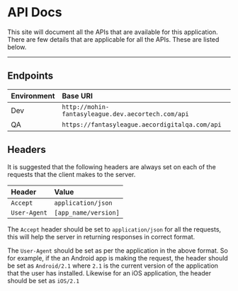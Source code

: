 # API Docs

This site will document all the APIs that are available for this application. There are few details that are applicable for all the APIs. These are listed below.

---

## Endpoints

|Environment|Base URI|
|:-|:-|
|Dev|`http://mohin-fantasyleague.dev.aecortech.com/api`|
|QA|`https://fantasyleague.aecordigitalqa.com/api`|

## Headers

It is suggested that the following headers are always set on each of the requests that the client makes to the server.

|Header|Value|
|:-|:-|
|`Accept`|`application/json`|
|`User-Agent`|`[app_name/version]`|

The `Accept` header should be set to `application/json` for all the requests, this will help the server in returning responses in correct format.

The `User-Agent` should be set as per the application in the above format. So for example, if the an Android app is making the request, the header should be set as `Android/2.1` where `2.1` is the current version of the application that the user has installed. Likewise for an iOS application, the header should be set as `iOS/2.1`
